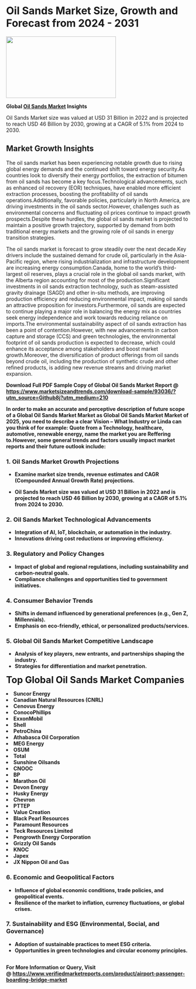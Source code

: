 <H1>Oil Sands Market Size, Growth and Forecast from 2024 - 2031</H1><img class="aligncenter size-medium wp-image-584254" src="https://thirdeyenews.in/wp-content/uploads/2024/09/Global-Market-Research-300x168.jpeg" alt="" width="300" height="168" /><p><strong>Global&nbsp;<a href="https://www.marketsizeandtrends.com/download-sample/93036/?utm_source=Github8j?utm_medium=210">Oil Sands Market</a> Insights</strong></p><p>Oil Sands Market size was valued at USD 31 Billion in 2022 and is projected to reach USD 46 Billion by 2030, growing at a CAGR of 5.1% from 2024 to 2030.</p><p><h2>Market Growth Insights</h2> <p>The oil sands market has been experiencing notable growth due to rising global energy demands and the continued shift toward energy security.As countries look to diversify their energy portfolios, the extraction of bitumen from oil sands has become a key focus.Technological advancements, such as enhanced oil recovery (EOR) techniques, have enabled more efficient extraction processes, boosting the profitability of oil sands operations.Additionally, favorable policies, particularly in North America, are driving investments in the oil sands sector.However, challenges such as environmental concerns and fluctuating oil prices continue to impact growth prospects.Despite these hurdles, the global oil sands market is projected to maintain a positive growth trajectory, supported by demand from both traditional energy markets and the growing role of oil sands in energy transition strategies.<strong></strong></p> <p>The oil sands market is forecast to grow steadily over the next decade.Key drivers include the sustained demand for crude oil, particularly in the Asia-Pacific region, where rising industrialization and infrastructure development are increasing energy consumption.Canada, home to the world’s third-largest oil reserves, plays a crucial role in the global oil sands market, with the Alberta region accounting for most of the production.Significant investments in oil sands extraction technology, such as steam-assisted gravity drainage (SAGD) and other in-situ methods, are improving production efficiency and reducing environmental impact, making oil sands an attractive proposition for investors.Furthermore, oil sands are expected to continue playing a major role in balancing the energy mix as countries seek energy independence and work towards reducing reliance on imports.The environmental sustainability aspect of oil sands extraction has been a point of contention.However, with new advancements in carbon capture and storage (CCS) and green technologies, the environmental footprint of oil sands production is expected to decrease, which could enhance its acceptance among stakeholders and boost market growth.Moreover, the diversification of product offerings from oil sands beyond crude oil, including the production of synthetic crude and other refined products, is adding new revenue streams and driving market expansion.<strong></p><p><span class=""><strong>Download Full PDF Sample Copy of Global Oil Sands Market Report</strong> @ <a href="https://www.marketsizeandtrends.com/download-sample/93036/?utm_source=Github8j?utm_medium=210" target="_blank">https://www.marketsizeandtrends.com/download-sample/93036/?utm_source=Github8j?utm_medium=210</a></span></p><p>In order to make an accurate and perceptive description of future scope of a Global&nbsp;Oil Sands Market Market as Global&nbsp;Oil Sands Market Market of 2025, you need to describe a clear Vision &ndash; What Industry or Linda can you think of for example: Quote from a Technology, healthcare, automotive, renewable energy, name the market you are Reffering to.However, some general trends and factors usually impact market reports and their future outlook include:</p><h3>1.&nbsp;<strong>Oil Sands Market Growth Projections</strong></h3><ul><li>Examine market size trends, revenue estimates and CAGR (Compounded Annual Growth Rate) projections.</li><li><p>Oil Sands Market size was valued at USD 31 Billion in 2022 and is projected to reach USD 46 Billion by 2030, growing at a CAGR of 5.1% from 2024 to 2030.</p></li></ul><h3>2.&nbsp;<strong>Oil Sands Market Technological Advancements</strong></h3><ul><li>Integration of AI, IoT, blockchain, or automation in the industry.</li><li>Innovations driving cost reductions or improving efficiency.</li></ul><h3>3.&nbsp;<strong>Regulatory and Policy Changes</strong></h3><ul><li>Impact of global and regional regulations, including sustainability and carbon-neutral goals.</li><li>Compliance challenges and opportunities tied to government initiatives.</li></ul><h3>4.&nbsp;<strong>Consumer Behavior Trends</strong></h3><ul><li>Shifts in demand influenced by generational preferences (e.g., Gen Z, Millennials).</li><li>Emphasis on eco-friendly, ethical, or personalized products/services.</li></ul><h3>5.&nbsp;<strong>Global Oil Sands Market Competitive Landscape</strong></h3><ul><li>Analysis of key players, new entrants, and partnerships shaping the industry.</li><li>Strategies for differentiation and market penetration.</li></ul><p data-pm-slice="1 1 []"><span style="color: inherit; font-family: inherit; font-size: 25px;">Top Global Oil Sands Market Companies</span></p><div class="" data-test-id=""><p><li>Suncor Energy</li><li> Canadian Natural Resources (CNRL)</li><li> Cenovus Energy</li><li> ConocoPhillips</li><li> ExxonMobil</li><li> Shell</li><li> PetroChina</li><li> Athabasca Oil Corporation</li><li> MEG Energy</li><li> OSUM</li><li> Total</li><li> Sunshine Oilsands</li><li> CNOOC</li><li> BP</li><li> Marathon Oil</li><li> Devon Energy</li><li> Husky Energy</li><li> Chevron</li><li> PTTEP</li><li> Value Creation</li><li> Black Pearl Resources</li><li> Paramount Resources</li><li> Teck Resources Limited</li><li> Pengrowth Energy Corporation</li><li> Grizzly Oil Sands</li><li> KNOC</li><li> Japex</li><li> JX Nippon Oil and Gas</li></p></div><h3>6.&nbsp;<strong>Economic and Geopolitical Factors</strong></h3><ul><li>Influence of global economic conditions, trade policies, and geopolitical events.</li><li>Resilience of the market to inflation, currency fluctuations, or global crises.</li></ul><h3>7.&nbsp;<strong>Sustainability and ESG (Environmental, Social, and Governance)</strong></h3><ul><li>Adoption of sustainable practices to meet ESG criteria.</li><li>Opportunities in green technologies and circular economy principles.</li></ul><h2><strong style="font-size: 14px;">For More Information or Query, Visit @&nbsp;</strong><a style="background-color: #ffffff; font-size: 14px;" href="https://www.marketsizeandtrends.com/report/oil-sands-market/" target="_blank">https://www.verifiedmarketreports.com/product/airport-passenger-boarding-bridge-market</a></h2>
